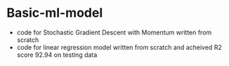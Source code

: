 # Basic-ml-model
*  code for Stochastic Gradient Descent with Momentum written from scratch
*  code for linear regression model written from scratch and acheived R2 score 92.94 on testing data
